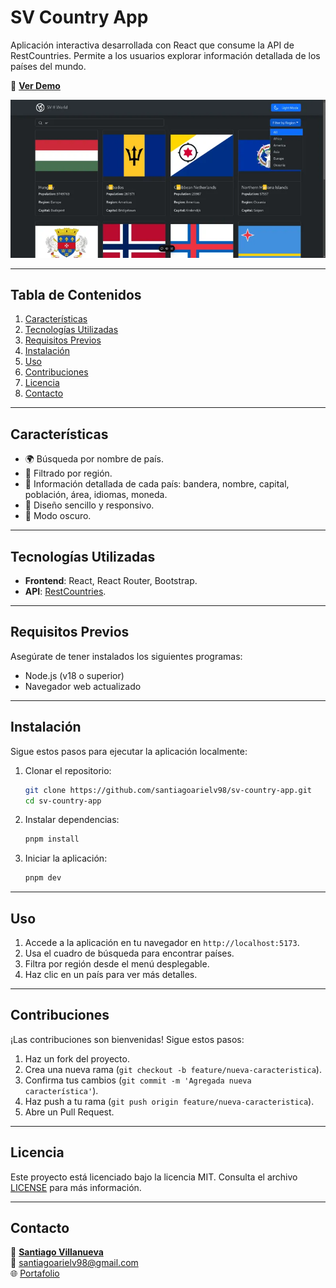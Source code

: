 # **SV Country App**

Aplicación interactiva desarrollada con React que consume la API de RestCountries. Permite a los usuarios explorar información detallada de los países del mundo.

🔗 **[Ver Demo](https://sv-country-app.vercel.app/)**

![SV Country App](https://raw.githubusercontent.com/santiagoarielv98/sv-country-app/main/public/images/captura.webp)

---

## **Tabla de Contenidos**
1. [Características](#características)
2. [Tecnologías Utilizadas](#tecnologías-utilizadas)
3. [Requisitos Previos](#requisitos-previos)
4. [Instalación](#instalación)
5. [Uso](#uso)
6. [Contribuciones](#contribuciones)
7. [Licencia](#licencia)
8. [Contacto](#contacto)

---

## **Características**
- 🌍 Búsqueda por nombre de país.
- 📂 Filtrado por región.
- 📜 Información detallada de cada país: bandera, nombre, capital, población, área, idiomas, moneda.
- 🎨 Diseño sencillo y responsivo.
- 🌙 Modo oscuro.

---

## **Tecnologías Utilizadas**
- **Frontend**: React, React Router, Bootstrap.
- **API**: [RestCountries](https://restcountries.com/).

---

## **Requisitos Previos**
Asegúrate de tener instalados los siguientes programas:

- Node.js (v18 o superior)
- Navegador web actualizado

---

## **Instalación**
Sigue estos pasos para ejecutar la aplicación localmente:

1. Clonar el repositorio:  
   ```bash
   git clone https://github.com/santiagoarielv98/sv-country-app.git
   cd sv-country-app
   ```
2. Instalar dependencias:  
   ```bash
   pnpm install
   ```
3. Iniciar la aplicación:  
   ```bash
   pnpm dev
   ```

---

## **Uso**
1. Accede a la aplicación en tu navegador en `http://localhost:5173`.
2. Usa el cuadro de búsqueda para encontrar países.
3. Filtra por región desde el menú desplegable.
4. Haz clic en un país para ver más detalles.

---

## **Contribuciones**
¡Las contribuciones son bienvenidas! Sigue estos pasos:

1. Haz un fork del proyecto.
2. Crea una nueva rama (`git checkout -b feature/nueva-caracteristica`).
3. Confirma tus cambios (`git commit -m 'Agregada nueva característica'`).
4. Haz push a tu rama (`git push origin feature/nueva-caracteristica`).
5. Abre un Pull Request.

---

## **Licencia**
Este proyecto está licenciado bajo la licencia MIT. Consulta el archivo [LICENSE](LICENSE) para más información.

---

## **Contacto**
👤 **[Santiago Villanueva](https://linkedin.com/in/santiagoarielv/)**  
📧 [santiagoarielv98@gmail.com](mailto:santiagoarielv98@gmail.com)  
🌐 [Portafolio](https://santiagoarielv98.vercel.app/)
